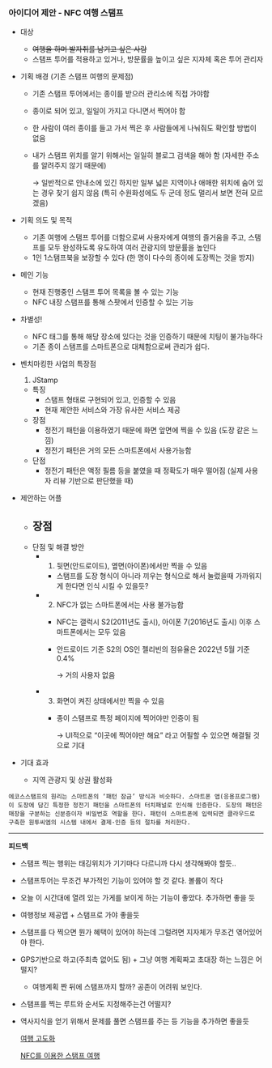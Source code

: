 ### 아이디어 제안 - NFC 여행 스탬프

- 대상
    - ~~여행을 하며 발자취를 남기고 싶은 사람~~
    - 스탬프 투어를 적용하고 있거나, 방문률을 높이고 싶은 지자체 혹은 투어 관리자

- 기획 배경 (기존 스탬프 여행의 문제점)
    - 기존 스탬프 투어에서는 종이를 받으러 관리소에 직접 가야함
    - 종이로 되어 있고, 일일이 가지고 다니면서 찍어야 함
    - 한 사람이 여러 종이를 들고 가서 찍은 후 사람들에게 나눠줘도 확인할 방법이 없음
    - 내가 스탬프 위치를 알기 위해서는 일일히 블로그 검색을 해야 함 (자세한 주소를 알려주지 않기 때문에)
        
        → 일반적으로 안내소에 있긴 하지만 일부 넓은 지역이나 애매한 위치에 숨어 있는 경우 찾기 쉽지 않음 (특히 수원화성에도 두 군데 정도 멀리서 보면 전혀 모르겠음)
        
    
- 기획 의도 및 목적
    - 기존 여행에 스탬프 투어를 더함으로써 사용자에게 여행의 즐거움을 주고, 스탬프를 모두 완성하도록 유도하여 여러 관광지의 방문률을 높인다
    - 1인 1스탬프북을 보장할 수 있다 (한 명이 다수의 종이에 도장찍는 것을 방지)
- 메인 기능
    - 현재 진행중인 스탬프 투어 목록을 볼 수 있는 기능
    - NFC 내장 스탬프를 통해 스팟에서 인증할 수 있는 기능
- 차별성!
    - NFC 태그를 통해 해당 장소에 있다는 것을 인증하기 때문에 치팅이 불가능하다
    - 기존 종이 스탬프를 스마트폰으로 대체함으로써 관리가 쉽다.
- 벤치마킹한 사업의 특장점
    
    1) JStamp

    - 특징
        - 스탬프 형태로 구현되어 있고, 인증할 수 있음
        - 현재 제안한 서비스와 가장 유사한 서비스 제공
    - 장점
        - 정전기 패턴을 이용하였기 때문에 화면 앞면에 찍을 수 있음 (도장 같은 느낌)
        - 정전기 패턴은 거의 모든 스마트폰에서 사용가능함
    - 단점
        - 정전기 패턴은 액정 필름 등을 붙였을 때 정확도가 매우 떨어짐 (실제 사용자 리뷰 기반으로 판단했을 때)
- 제안하는 어플
    - 장점
        - 
    - 단점 및 해결 방안
        - 1) 뒷면(안드로이드), 옆면(아이폰)에서만 찍을 수 있음
            - 스탬프를 도장 형식이 아니라 끼우는 형식으로 해서 눌렀을때 가까워지게 한다면 인식 시킬 수 있을듯?
        - 2) NFC가 없는 스마트폰에서는 사용 불가능함
            - NFC는 갤럭시 S2(2011년도 출시), 아이폰 7(2016년도 출시) 이후 스마트폰에서는 모두 있음
            - 안드로이드 기준 S2의 OS인 젤리빈의 점유율은 2022년 5월 기준 0.4%
                
                → 거의 사용자 없음
                
        - 3) 화면이 켜진 상태에서만 찍을 수 있음
            - 종이 스탬프로 특정 페이지에 찍어야만 인증이 됨
                
                → UI적으로 “이곳에 찍어야만 해요” 라고 어필할 수 있으면 해결될 것으로 기대
                
- 기대 효과
    - 지역 관광지 및 상권 활성화

```
에코스스탬프의 원리는 스마트폰의 ‘패턴 잠금’ 방식과 비슷하다. 스마트폰 앱(응용프로그램)이 도장에 담긴 특정한 정전기 패턴을 스마트폰의 터치패널로 인식해 인증한다. 도장의 패턴은 매장을 구분하는 신분증이자 비밀번호 역할을 한다. 패턴이 스마트폰에 입력되면 클라우드로 구축한 원투씨엠의 시스템 내에서 결제·인증 등의 절차를 처리한다.
```

---

**피드백**

- 스탬프 찍는 행위는 태깅위치가 기기마다 다르니까 다시 생각해봐야 할듯..
- 스탬프투어는 무조건 부가적인 기능이 있어야 할 것 같다. 볼륨이 작다
- 오늘 이 시간대에 열려 있는 가게를 보이게 하는 기능이 좋았다. 추가하면 좋을 듯
- 여행정보 제공앱 + 스탬프로 가야 좋을듯
- 스탬프를 다 찍으면 뭔가 혜택이 있어야 하는데 그럴려면 지자체가 무조건 엮어있어야 한다.
- GPS기반으로 하고(주최측 없어도 됨) + 그냥 여행 계획짜고 초대장 하는 느낌은 어떨지?
    - 여행계획 짠 뒤에 스탬프까지 할까? 공존이 어려워 보인다.
- 스탬프를 찍는 루트와 순서도 지정해주는건 어떨지?
- 역사지식을 얻기 위해서 문제를 풀면 스탬프를 주는 등 기능을 추가하면 좋을듯
    
    [여행 고도화](https://www.notion.so/d7112e7bcc3048c6bf98502160b12cc2?pvs=21)
    
    [NFC를 이용한 스탬프 여행](https://www.notion.so/NFC-852593c286c24485a95578a45eeb2fc9?pvs=21)